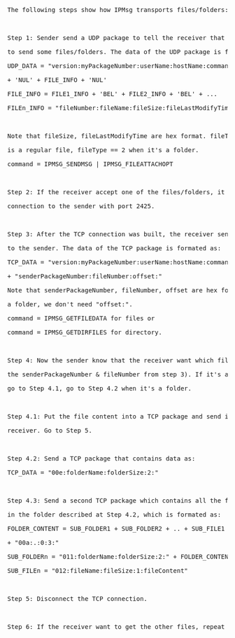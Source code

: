 <pre>
The following steps show how IPMsg transports files/folders:<br>
<br>
Step 1: Sender send a UDP package to tell the receiver that it want<br>
to send some files/folders. The data of the UDP package is formated as:<br>
UDP_DATA = "version:myPackageNumber:userName:hostName:command:"<br>
+ 'NUL' + FILE_INFO + 'NUL'<br>
FILE_INFO = FILE1_INFO + 'BEL' + FILE2_INFO + 'BEL' + ...<br>
FILEn_INFO = "fileNumber:fileName:fileSize:fileLastModifyTime:fileType:"<br>
<br>
Note that fileSize, fileLastModifyTime are hex format. fileType == 1 when it's<br>
is a regular file, fileType == 2 when it's a folder.<br>
command = IPMSG_SENDMSG | IPMSG_FILEATTACHOPT<br>
<br>
Step 2: If the receiver accept one of the files/folders, it will build a TCP<br>
connection to the sender with port 2425.<br>
<br>
Step 3: After the TCP connection was built, the receiver send a TCP package<br>
to the sender. The data of the TCP package is formated as:<br>
TCP_DATA = "version:myPackageNumber:userName:hostName:command:"<br>
+ "senderPackageNumber:fileNumber:offset:"<br>
Note that senderPackageNumber, fileNumber, offset are hex format. If it's<br>
a folder, we don't need "offset:".<br>
command = IPMSG_GETFILEDATA for files or<br>
command = IPMSG_GETDIRFILES for directory.<br>
<br>
Step 4: Now the sender know that the receiver want which file/folder(it got<br>
the senderPackageNumber & fileNumber from step 3). If it's a file,<br>
go to Step 4.1, go to Step 4.2 when it's a folder.<br>
<br>
Step 4.1: Put the file content into a TCP package and send it to the<br>
receiver. Go to Step 5.<br>
<br>
Step 4.2: Send a TCP package that contains data as:<br>
TCP_DATA = "00e:folderName:folderSize:2:"<br>
<br>
Step 4.3: Send a second TCP package which contains all the folders and files<br>
in the folder described at Step 4.2, which is formated as:<br>
FOLDER_CONTENT = SUB_FOLDER1 + SUB_FOLDER2 + .. + SUB_FILE1 + SUB_FILE2 + ..<br>
+ "00a:.:0:3:"<br>
SUB_FOLDERn = "011:folderName:folderSize:2:" + FOLDER_CONTENT<br>
SUB_FILEn = "012:fileName:fileSize:1:fileContent"<br>
<br>
Step 5: Disconnect the TCP connection.<br>
<br>
Step 6: If the receiver want to get the other files, repeat step 2 to 6.<br>
<br>
</pre>